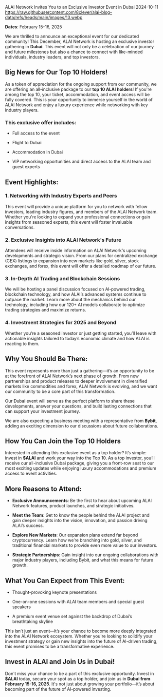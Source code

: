ALAI Network Invites You to an Exclusive Investor Event in Dubai
2024-10-11
https://raw.githubusercontent.com/8clever/alai-blog-data/refs/heads/main/images/13.webp

**Dates**: February 15-16, 2025

We are thrilled to announce an exceptional event for our dedicated community! This December, ALAI Network is hosting an exclusive investor gathering in **Dubai**. This event will not only be a celebration of our journey and future milestones but also a chance to connect with like-minded individuals, industry leaders, and top investors.

## Big News for Our Top 10 Holders!

As a token of appreciation for the ongoing support from our community, we are offering an all-inclusive package to our **top 10 ALAI holders**! If you're among the top 10, your ticket, accommodation, and event access will be fully covered. This is your opportunity to immerse yourself in the world of ALAI Network and enjoy a luxury experience while networking with key industry players.

### This exclusive offer includes:

- Full access to the event

- Flight to Dubai

- Accommodation in Dubai

- VIP networking opportunities and direct access to the ALAI team and guest experts

## Event Highlights:

### 1. Networking with Industry Experts and Peers

This event will provide a unique platform for you to network with fellow investors, leading industry figures, and members of the ALAI Network team. Whether you're looking to expand your professional connections or gain insights from seasoned experts, this event will foster invaluable conversations.

### 2. Exclusive Insights into ALAI Network's Future

Attendees will receive inside information on ALAI Network's upcoming developments and strategic vision. From our plans for centralized exchange (CEX) listings to expansion into new markets like gold, silver, stock exchanges, and forex, this event will offer a detailed roadmap of our future.

### 3. In-Depth AI Trading and Blockchain Sessions

We will be hosting a panel discussion focused on AI-powered trading, blockchain technology, and how ALAI’s advanced systems continue to outpace the market. Learn more about the mechanics behind our technology, including how our 120+ AI models collaborate to optimize trading strategies and maximize returns.

### 4. Investment Strategies for 2025 and Beyond

Whether you’re a seasoned investor or just getting started, you’ll leave with actionable insights tailored to today’s economic climate and how ALAI is reacting to them.

## Why You Should Be There:

This event represents more than just a gathering—it’s an opportunity to be at the forefront of ALAI Network’s next phase of growth. From new partnerships and product releases to deeper involvement in diversified markets like commodities and forex, ALAI Network is evolving, and we want our community to be a core part of this transformation.

Our Dubai event will serve as the perfect platform to share these developments, answer your questions, and build lasting connections that can support your investment journey.

We are also expecting a business meeting with a representative from **Bybit**, adding an exciting dimension to our discussions about future collaborations.

## How You Can Join the Top 10 Holders

Interested in attending this exclusive event as a top holder? It’s simple: invest in **$ALAI** and work your way into the Top 10. As a top investor, you’ll receive our all-inclusive Dubai package, giving you a front-row seat to our most exciting updates while enjoying luxury accommodations and premium access to event activities.

## More Reasons to Attend:

- **Exclusive Announcements**: Be the first to hear about upcoming ALAI Network features, product launches, and strategic initiatives.

- **Meet the Team**: Get to know the people behind the ALAI project and gain deeper insights into the vision, innovation, and passion driving ALAI’s success.

- **Explore New Markets**: Our expansion plans extend far beyond cryptocurrency. Learn how we’re branching into gold, silver, and traditional financial markets to provide even more value to our investors.

- **Strategic Partnerships**: Gain insight into our ongoing collaborations with major industry players, including Bybit, and what this means for future growth.

## What You Can Expect from This Event:

- Thought-provoking keynote presentations

- One-on-one sessions with ALAI team members and special guest speakers

- A premium event venue set against the backdrop of Dubai’s breathtaking skyline

This isn’t just an event—it’s your chance to become more deeply integrated into the ALAI Network ecosystem. Whether you're looking to solidify your investment strategy or gain new insights into the future of AI-driven trading, this event promises to be a transformative experience.

## Invest in ALAI and Join Us in Dubai!

Don't miss your chance to be a part of this exclusive opportunity. Invest in **$ALAI** today, secure your spot as a top holder, and join us in **Dubai from February 15-16, 2025**. It's not just about growing your portfolio—it’s about becoming part of the future of AI-powered investing.
